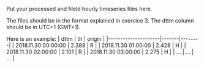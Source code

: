 Put your processed and fileld hourly timeseries files here.

The files should be in the format explained in exercice 3.
The dttm column should be in UTC+1 (GMT+1).

Here is an example:
| dttm                | th    | origin |
|---------------------|-------|--------|
| 2018.11.30 00:00:00 | 2.388 | R      |
| 2018.11.30 01:00:00 | 2.428 | H      |
| 2018.11.30 02:00:00 | 2.101 | R      |
| 2018.11.30 03:00:00 | 2.275 | H      |
| ...                 | ...   | ...    |
